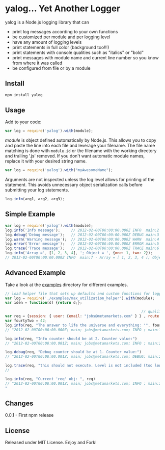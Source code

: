yalog... Yet Another Logger
===========

yalog is a Node.js logging library that can

* print log messages according to your own functions
* be customized per module and per logging level
* have any amount of logging levels
* print statements in full color (background too!!!)
* print statements with console qualities such as "italics" or "bold"
* print messages with module name and current line number so you know from where it was called
* be configured from file or by a module

Install
-----
```javascript
npm install yalog
```

Usage
-----
Add to your code:

```javascript
var log = require('yalog').with(module);
```

*module* is object defined automatically by Node.js.  This allows you to copy and paste the line into each file and leverage your filename.  The file name matching is done with ```module.id``` or the filename with the working directory and trailing '.js' removed. If you don't want automatic module names, replace it with your desired string name.

```javascript
var log = require('yalog').with("myAwesomeName");
```

Arguments are not inspected unless the log level allows for printing of the statement.  This avoids unnecessary object serialization calls before submitting your log statements.

```javascript
log.info(arg1, arg2, arg3);
```


Simple Example
--------------

```javascript
var log = require('yalog').with(module);
log.info('Info message');     // 2012-02-00T00:00:00.000Z INFO  main:2 - Info message
log.debug('Debug message');   // 2012-02-00T00:00:00.000Z DEBUG main:3 - Debug message
log.warn('Warning message');  // 2012-02-00T00:00:00.000Z WARN  main:4 - Warning message
log.error('Error message');   // 2012-02-00T00:00:00.000Z ERROR main:5 - Error message
log.trace('Trace message');   // 2012-02-00T00:00:00.000Z TRACE main:6 - Trace message
log.info('Array =', [1, 2, 3, 4], '; Object = ', {one: 1, two: 2});
// 2012-02-00T00:00:00.000Z INFO  main:7 - Array = [ 1, 2, 3, 4 ]; Object = { one: 1, two: 2 }
```


Advanced Example
---------------

Take a look at the [examples](github.com/schloerke/yalog/tree/master/examples) directory for different examples.

```javascript
// load helper file that sets up defaults and custom functions for logging
var log = require('./examples/max_utilization_helper').with(module);
var iden = function(d) {return d;};

                                                              // qualifiers to make it a 'req' object
var req = {session: { user: {email: "jobs@metamarkets.com" } } , route: {}, res: {}, next: iden};
var fourtyTwo = 42;
log.info(req, "The answer to life the universe and everything: '", fourtyTwo, "'")
// "2012-02-00T00:00:00.000Z; main; jobs@metamarkets.com; INFO ; main:18; The answer to life the universe and everything: ' | 42 | '; 1"

log.info(req, "Info counter should be at 2. Counter value:")
// "2012-02-00T00:00:00.001Z; main; jobs@metamarkets.com; INFO ; main:21; Info counter should be at 2. Counter value:; 2"

log.debug(req, "Debug counter should be at 1. Counter value:")
// "2012-02-00T00:00:00.001Z; main; jobs@metamarkets.com; DEBUG; main:24; Debug counter should be at 1. Counter value:; 1"

log.trace(req, "this should not execute. Level is not included (too low in stack)")
//

log.info(req, "Current 'req' obj: ", req)
// "2012-02-00T00:00:00.001Z; main; jobs@metamarkets.com; INFO ; main:30; Current 'req' obj:  | { session: { user: { email: 'jobs@metamarkets.com' } }  route: {}  res: {}  next: [Function] }; 3
"
```


Changes
-------
0.0.1 - First npm release


License
-------
Released under MIT License. Enjoy and Fork!
